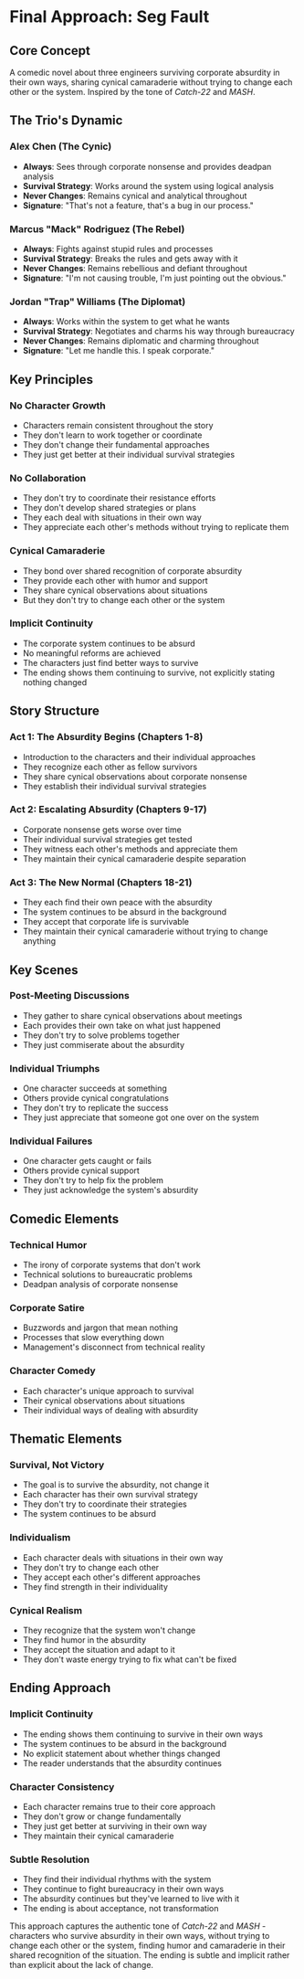 # Final Approach: Seg Fault

## Core Concept
A comedic novel about three engineers surviving corporate absurdity in their own ways, sharing cynical camaraderie without trying to change each other or the system. Inspired by the tone of *Catch-22* and *MASH*.

## The Trio's Dynamic

### Alex Chen (The Cynic)
- **Always**: Sees through corporate nonsense and provides deadpan analysis
- **Survival Strategy**: Works around the system using logical analysis
- **Never Changes**: Remains cynical and analytical throughout
- **Signature**: "That's not a feature, that's a bug in our process."

### Marcus "Mack" Rodriguez (The Rebel)
- **Always**: Fights against stupid rules and processes
- **Survival Strategy**: Breaks the rules and gets away with it
- **Never Changes**: Remains rebellious and defiant throughout
- **Signature**: "I'm not causing trouble, I'm just pointing out the obvious."

### Jordan "Trap" Williams (The Diplomat)
- **Always**: Works within the system to get what he wants
- **Survival Strategy**: Negotiates and charms his way through bureaucracy
- **Never Changes**: Remains diplomatic and charming throughout
- **Signature**: "Let me handle this. I speak corporate."

## Key Principles

### No Character Growth
- Characters remain consistent throughout the story
- They don't learn to work together or coordinate
- They don't change their fundamental approaches
- They just get better at their individual survival strategies

### No Collaboration
- They don't try to coordinate their resistance efforts
- They don't develop shared strategies or plans
- They each deal with situations in their own way
- They appreciate each other's methods without trying to replicate them

### Cynical Camaraderie
- They bond over shared recognition of corporate absurdity
- They provide each other with humor and support
- They share cynical observations about situations
- But they don't try to change each other or the system

### Implicit Continuity
- The corporate system continues to be absurd
- No meaningful reforms are achieved
- The characters just find better ways to survive
- The ending shows them continuing to survive, not explicitly stating nothing changed

## Story Structure

### Act 1: The Absurdity Begins (Chapters 1-8)
- Introduction to the characters and their individual approaches
- They recognize each other as fellow survivors
- They share cynical observations about corporate nonsense
- They establish their individual survival strategies

### Act 2: Escalating Absurdity (Chapters 9-17)
- Corporate nonsense gets worse over time
- Their individual survival strategies get tested
- They witness each other's methods and appreciate them
- They maintain their cynical camaraderie despite separation

### Act 3: The New Normal (Chapters 18-21)
- They each find their own peace with the absurdity
- The system continues to be absurd in the background
- They accept that corporate life is survivable
- They maintain their cynical camaraderie without trying to change anything

## Key Scenes

### Post-Meeting Discussions
- They gather to share cynical observations about meetings
- Each provides their own take on what just happened
- They don't try to solve problems together
- They just commiserate about the absurdity

### Individual Triumphs
- One character succeeds at something
- Others provide cynical congratulations
- They don't try to replicate the success
- They just appreciate that someone got one over on the system

### Individual Failures
- One character gets caught or fails
- Others provide cynical support
- They don't try to help fix the problem
- They just acknowledge the system's absurdity

## Comedic Elements

### Technical Humor
- The irony of corporate systems that don't work
- Technical solutions to bureaucratic problems
- Deadpan analysis of corporate nonsense

### Corporate Satire
- Buzzwords and jargon that mean nothing
- Processes that slow everything down
- Management's disconnect from technical reality

### Character Comedy
- Each character's unique approach to survival
- Their cynical observations about situations
- Their individual ways of dealing with absurdity

## Thematic Elements

### Survival, Not Victory
- The goal is to survive the absurdity, not change it
- Each character has their own survival strategy
- They don't try to coordinate their strategies
- The system continues to be absurd

### Individualism
- Each character deals with situations in their own way
- They don't try to change each other
- They accept each other's different approaches
- They find strength in their individuality

### Cynical Realism
- They recognize that the system won't change
- They find humor in the absurdity
- They accept the situation and adapt to it
- They don't waste energy trying to fix what can't be fixed

## Ending Approach

### Implicit Continuity
- The ending shows them continuing to survive in their own ways
- The system continues to be absurd in the background
- No explicit statement about whether things changed
- The reader understands that the absurdity continues

### Character Consistency
- Each character remains true to their core approach
- They don't grow or change fundamentally
- They just get better at surviving in their own way
- They maintain their cynical camaraderie

### Subtle Resolution
- They find their individual rhythms with the system
- They continue to fight bureaucracy in their own ways
- The absurdity continues but they've learned to live with it
- The ending is about acceptance, not transformation

This approach captures the authentic tone of *Catch-22* and *MASH* - characters who survive absurdity in their own ways, without trying to change each other or the system, finding humor and camaraderie in their shared recognition of the situation. The ending is subtle and implicit rather than explicit about the lack of change. 